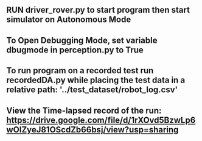 ## RUN driver_rover.py to start program then start simulator on Autonomous Mode
## To Open Debugging Mode, set variable dbugmode in perception.py to True
## To run program on a recorded test run recordedDA.py while placing the test data in a relative path: '../test_dataset/robot_log.csv'
## View the Time-lapsed record of the run: https://drive.google.com/file/d/1rXOvd5BzwLp6wOIZyeJ81OScdZb66bsj/view?usp=sharing